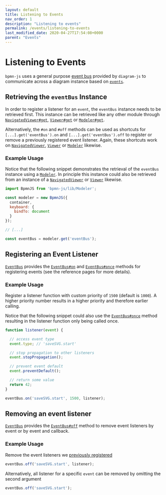 ```yaml
---
layout: default
title: Listening to Events
nav_order: 1
description: "Listening to events"
permalink: /events/listening-to-events
last_modified_date: 2020-04-27T17:54:08+0000
parent: "Events"
---
```


# Listening to Events

`bpmn-js` uses a general purpose [event bus](../Modules/common-modules/event-bus.md) provided by `diagram-js` to communicate across a diagram instance based on [`events`](./bpmn-events).

## Retrieving the `eventBus` Instance

In order to register a listener for an `event`, the `eventBus` instance needs to be retrieved first. This instance can be retrieved like any other module through [`NavigatedViewer#get`](#), [`Viewer#get`](#) or [`Modeler#get`](#).

Alternatively, the `#on` and `#off` methods can be used as shortcuts for `[...].get('eventBus').on` and `[...].get('eventBus').off` to register or remove a previously registered event listener. Again, these shortcuts work on [`NavigatedViewer`](#), [`Viewer`](#) or [`Modeler`](#) likewise.

### Example Usage

Notice that the following snippet demonstrates the retrieval of the `eventBus` instance using a [`Modeler`](#). In principle this instance could also be retrieved from an instance of a [`NavigatedViewer`](#) or [`Viewer`](#) likewise.
```javascript
import BpmnJS from 'bpmn-js/lib/Modeler';

const modeler = new BpmnJS({
  container,
  keyboard: {
    bindTo: document
  }
});

// [...]

const eventBus = modeler.get('eventBus');
```


## Registering an Event Listener

[`EventBus`](../Modules/common-modules/event-bus.md) provides the [`EventBus#on`](#) and [`EventBus#once`](#) methods for registering events (see the reference pages for more details).

### Example Usage

Register a listener function with custom priority of `1500` (default is `1000`). A higher priority number results in a higher priority and therefore earlier calling.

Notice that the following snippet could also use the [`EventBus#once`](#) method resulting in the listener function only being called once.
```javascript
function listener(event) {

  // access event type
  event.type; // 'saveSVG.start'

  // stop propagation to other listeners
  event.stopPropagation();

  // prevent event default
  event.preventDefault();

  // return some value
  return 42;
}

eventBus.on('saveSVG.start', 1500, listener);
```

## Removing an event listener

[`EventBus`](../Modules/common-modules/event-bus.md) provides the [`EventBus#off`](#) method to remove event listeners by event or by event and callback.

### Example Usage

Remove the event listeners we [previously registered](#Registering-an-Event-Listener)
```javascript
eventBus.off('saveSVG.start', listener);
```


Alternatively, all listener for a specific `event` can be removed by omitting the second argument
```javascript
eventBus.off('saveSVG.start');
```
